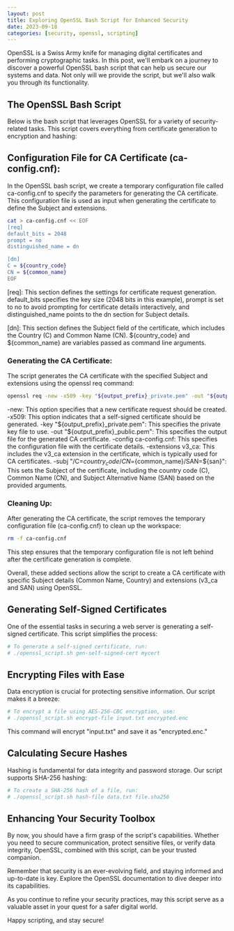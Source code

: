 ```yaml
---
layout: post
title: Exploring OpenSSL Bash Script for Enhanced Security
date: 2023-09-18
categories: [security, openssl, scripting]
---
```


OpenSSL is a Swiss Army knife for managing digital certificates and performing cryptographic tasks. In this post, we'll embark on a journey to discover a powerful OpenSSL bash script that can help us secure our systems and data. Not only will we provide the script, but we'll also walk you through its functionality.

## The OpenSSL Bash Script

Below is the bash script that leverages OpenSSL for a variety of security-related tasks. This script covers everything from certificate generation to encryption and hashing:

<script src="https://gist.github.com/vkosuri/dbc5f375c6a461b49d0cc3022b045d0d.js"></script>

## Configuration File for CA Certificate (ca-config.cnf):

In the OpenSSL bash script, we create a temporary configuration file called ca-config.cnf to specify the parameters for generating the CA certificate. This configuration file is used as input when generating the certificate to define the Subject and extensions.

```bash
cat > ca-config.cnf << EOF
[req]
default_bits = 2048
prompt = no
distinguished_name = dn

[dn]
C = ${country_code}
CN = ${common_name}
EOF
```
[req]: This section defines the settings for certificate request generation. default_bits specifies the key size (2048 bits in this example), prompt is set to no to avoid prompting for certificate details interactively, and distinguished_name points to the dn section for Subject details.

[dn]: This section defines the Subject field of the certificate, which includes the Country (C) and Common Name (CN). ${country_code} and ${common_name} are variables passed as command line arguments.

### Generating the CA Certificate:

The script generates the CA certificate with the specified Subject and extensions using the openssl req command:
```bash
openssl req -new -x509 -key "${output_prefix}_private.pem" -out "${output_prefix}_public.pem" -config ca-config.cnf -extensions v3_ca -subj "/C=${country_code}/CN=${common_name}/SAN=${san}"
```
-new: This option specifies that a new certificate request should be created.
-x509: This option indicates that a self-signed certificate should be generated.
-key "${output_prefix}_private.pem": This specifies the private key file to use.
-out "${output_prefix}_public.pem": This specifies the output file for the generated CA certificate.
-config ca-config.cnf: This specifies the configuration file with the certificate details.
-extensions v3_ca: This includes the v3_ca extension in the certificate, which is typically used for CA certificates.
-subj "/C=${country_code}/CN=${common_name}/SAN=${san}": This sets the Subject of the certificate, including the country code (C), Common Name (CN), and Subject Alternative Name (SAN) based on the provided arguments.

### Cleaning Up:

After generating the CA certificate, the script removes the temporary configuration file (ca-config.cnf) to clean up the workspace:
```bash
rm -f ca-config.cnf
```
This step ensures that the temporary configuration file is not left behind after the certificate generation is complete.

Overall, these added sections allow the script to create a CA certificate with specific Subject details (Common Name, Country) and extensions (v3_ca and SAN) using OpenSSL.

## Generating Self-Signed Certificates
One of the essential tasks in securing a web server is generating a self-signed certificate. This script simplifies the process:
```bash
# To generate a self-signed certificate, run:
# ./openssl_script.sh gen-self-signed-cert mycert
```

## Encrypting Files with Ease
Data encryption is crucial for protecting sensitive information. Our script makes it a breeze:
```bash
# To encrypt a file using AES-256-CBC encryption, use:
# ./openssl_script.sh encrypt-file input.txt encrypted.enc
```
This command will encrypt "input.txt" and save it as "encrypted.enc."

## Calculating Secure Hashes
Hashing is fundamental for data integrity and password storage. Our script supports SHA-256 hashing:
```bash
# To create a SHA-256 hash of a file, run:
# ./openssl_script.sh hash-file data.txt file.sha256
```

## Enhancing Your Security Toolbox

By now, you should have a firm grasp of the script's capabilities. Whether you need to secure communication, protect sensitive files, or verify data integrity, OpenSSL, combined with this script, can be your trusted companion.

Remember that security is an ever-evolving field, and staying informed and up-to-date is key. Explore the OpenSSL documentation to dive deeper into its capabilities.

As you continue to refine your security practices, may this script serve as a valuable asset in your quest for a safer digital world.

Happy scripting, and stay secure!